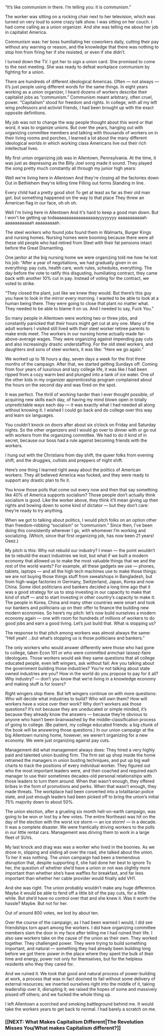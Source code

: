 “It’s like communism in there. I’m telling you: it is communism.”

The worker was sitting on a rocking chair next to her television, which was turned on very loud to some crazy talk show. I was sitting on her couch. I had come calling as a union organizer. And she was telling me about her job in capitalist America. 

Communism was: her boss humiliating her coworkers daily, cutting their pay without any warning or reason, and the knowledge that there was nothing to stop him from firing her if she resisted, or even if she didn’t. 

I turned down the TV. I got her to sign a union card. She promised to come to the next meeting. She was ready to defeat workplace communism by fighting for a union. 

There are hundreds of different ideological Americas. Often — not always — it’s just people using different words for the same things. In eight years working as a union organizer, I heard dozens of workers describe their capitalist jobs as “communism.” Communism meant arbitrary, often cruel, power. “Capitalism” stood for freedom and rights. In college, with all my left wing professors and activist friends, I had been brought up with the exact opposite definitions. 

My job was not to change the way people thought about this word or that word, it was to organize unions. But over the years, hanging out with organizing committee members and talking with thousands of workers on in their living rooms and porches, I learned a lot about the many different ideological worlds in which working class Americans live out their rich intellectual lives.

My first union organizing job was in Allentown, Pennsylvania. At the time, it was just as depressing as the Billy Joel song made it sound. They played the song pretty much constantly all through my junior high years:

Well we're living here in Allentown
And they're closing all the factories down
Out in Bethlehem they're killing time
Filling out forms
Standing in line.

Every child had a pretty good shot
To get at least as far as their old man got.
but something happened on the way to that place
They threw an American flag in our face, oh oh oh.

Well I'm living here in Allentown
And it's hard to keep a good man down.
But I won't be getting up todaaaaaaaaaaaaaaaaaayyyyyyyy
aaaaaaaaaaah aaaaaaaaaaah aaaaaaaaah.

The steel workers who found jobs found them in Walmarts, Burger Kings and nursing homes.  Nursing homes were booming because there were all these old people who had retired from Steel with their fat pensions intact before the Great Dismantling. 

One janitor at the big nursing home we were organizing told me how he lost his job:
“After a year of negotiations, we had gradually given in on everything: pay cuts, health care, work rules, schedules, everything. The day before the vote to ratify this disgusting, humiliating contract, they came back with another 10% cut in pay. Instead of voting for the contract, we voted to strike. 

“They closed the plant, just like we knew they would. But there’s this guy you have to look in the mirror every morning. I wanted to be able to look at a human being there. They were going to close that plant no matter what. They needed to be able to blame it on us. And I needed to say, Fuck You.” 

So many people in Allentown were working two or three jobs, and constantly panicked that their hours might get cut at any one. Many of the adult workers I visited still lived with their steel worker retiree parents to make ends meet. The workers in our nursing home actually made far-above-average wages. They were organizing against impending pay cuts and also increasingly drastic understaffing. For the old steel workers, and daughters and sons of steel workers, it was like: “Here we go again.”

We worked up to 18 hours a day, seven days a week for the first three months of the campaign. After that, we started getting Sundays off. Coming from four years of luxurious and lazy college life, it was like I had been ripped from a cozy warm bed and plunged into a tank of ice water. One of the other kids in my organizer apprenticeship program complained about the hours on the second day and was fired on the spot.  

It was perfect. The thrill of working harder than I ever thought possible, of acquiring new skills each day, of having my mind blown open in totally unpredictable ways each day — it was exactly what I had needed all along without knowing it. I wished I could go back and do college over this way and learn six languages.

You couldn’t knock on doors after about six o’clock on Friday and Saturday nights. So the other organizers and I would go over to dinner with or go out with workers from the organizing committee. We had to do it kind of in secret, because our boss had a rule against becoming friends with the workers. 

I hung out with the Christians from day shift, the queer folks from evening shift, and the druggies, cultists and preppers of night shift. 

Here’s one thing I learned right away about the politics of American workers: They all believed America was fucked, and they were ready to support any drastic plan to fix it. 

You know those polls that come out every now and then that say something like 40% of America supports socialism? Those people don’t actually think socialism is good. Like the worker above, they think it’ll mean giving up their rights and bowing down to some kind of dictator — but they don’t care: they’re ready to try anything. 

When we got to talking about politics, I would pitch folks on an option other than freedom-robbing “socialism” or “communism.” Since then, I’ve been doing this consistently wherever I go, with whomever I’m working and socializing. (Which, since that first organizing job, has now been 21 years! Geez.) 

My pitch is this: Why not rebuild our industry? I mean — the point wouldn’t be to rebuild the exact industries we lost, but what if we built a modern economy that allowed us to make the most valuable things that we and the rest of the world wants? For example, all these gadgets we use — phones, tablets, laptops — and all the high tech machines use to make those things: we are not buying those things stuff from sweatshops in Bangladesh, but from high-wage factories in Germany, Switzerland, Japan, Korea and now China. Some idiot politicians and bankers decided a long time ago that it was a good strategy for us to stop investing in our capacity to make that kind of stuff — and to start investing in other country’s capacity to make it. The people in Korea, China and many other countries were smart and took our bankers and politicians up on their offer to finance the building new modern economies. So here’s my pitch: let’s now build ourselves a modern economy again — one with room for hundreds of millions of workers to do good jobs and earn a good living. Let’s just build that. What is stopping us?

The response to that pitch among workers was almost always the same: “Hell yeah! …but what’s stopping us is those politicians and bankers.” 

The only workers who would answer differently were those who had gone to college, taken Econ 101 or who were committed armchair laissez-faire ideologues. Those workers would ask they same questions that all college educated people, even left wingers, ask without fail: Are you talking about the government building those industries? You’re not talking about state owned industries are you? How in the world do you propose to pay for it all? Why industry? — don’t you know that we’re living in a knowledge economy and making stuff is for losers?

Right wingers stop there. But left wingers continue on with more questions: Who will decide what industries to build? Who will own them? How will workers have a voice over their work? 
Why don’t workers ask those questions? It’s not because they are uneducated or simple minded, it’s because they already know the answers — because they’re obvious to anyone who hasn’t been brainwashed by the middle-classification process of going to college. (Be patient, my college educated friends: a big chunk of the book will be answering those questions.) 
In our union campaign at the big Allentown nursing home, however, we weren’t organizing for a new economy. We were just organizing against pay cuts. 

Management did what management always does: They hired a very highly paid and talented union busting firm. The firm set up shop inside the home retrained the managers in union busting techniques, and put up big wall charts to track the positions of every individual worker. They figured out who the most important leaders were, and then coached and required each manager to use their sometimes decades-old personal relationships with those leaders to turn them around. When that wasn’t enough, they offered bribes in the form of promotions and perks. When that wasn’t enough, they made threats. The workplace had been converted into a totalitarian police state, and just enough leaders had been picked off to bring the union’s initial 75% majority down to about 50%. 

The union election, after a grueling six month hell-on-earth campaign, was going to be won or lost by a few votes. The entire Northeast was hit on the day of the election with the worst ice storm — an ice storm! — in a decade. It was a complete disaster. We were frantically driving workers to the polls in our little rental cars. Management was driving them to work in a large fleet of SUVs. 

My last knock and drag was was a worker who lived in the boonies. As we drove in, slipping and sliding all over the road, she talked about the union. To her it was nothing. The union campaign had been a tremendous disruption that, despite supporting it, she had done her best to ignore To her, the question of whether she’d have a union or not was slightly more important than whether she’s have waffles for breakfast, and far less important than whether her cable provider would finally add VH1. 

And she was right. The union probably wouldn’t make any huge difference. Maybe it would be able to fend off a little bit of the pay cuts, for a little while. But she’d have no control over that and she knew it. Was it worth the hassle? Maybe. But not for her. 

Out of around 800 votes, we lost by about ten.

Over the course of the campaign, as I had been warned I would, I did see friendships torn apart among the workers. I did have organizing committee members slam the door in my face after telling me I had ruined their life. I also saw workers take on the cause of the union as their own. They worked together. They challenged power. They were trying to build something important, and natural — something they had already been building long before we got there: power in the place where they spent the bulk of their time and energy, power not only for themselves, but for the helpless residents who they they cared for.

And we ruined it. We took that good and natural process of power-building at work, a process that was in fact doomed to fail without some delivery of external resources; we inserted ourselves right into the middle of it, taking leadership over it, disrupting it; we raised the hopes of some and massively pissed off others; and we fucked the whole thing up.     

I left Allentown a scorched and smoking battleground behind me. It would take the workers years to get back to normal. I had barely a scratch on me. 

### [[NEXT: What Makes Capitalism Different|The Revolution Misses You/What makes Capitalism different?]]